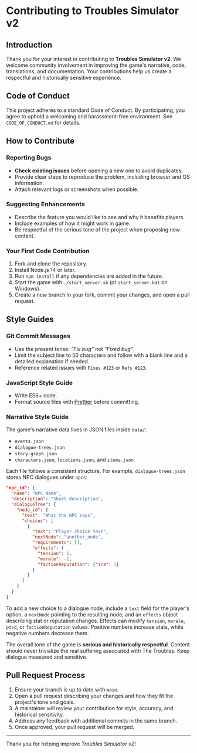 # Contributing to Troubles Simulator v2

## Introduction
Thank you for your interest in contributing to **Troubles Simulator v2**. We welcome community involvement in improving the game's narrative, code, translations, and documentation. Your contributions help us create a respectful and historically sensitive experience.

## Code of Conduct
This project adheres to a standard Code of Conduct. By participating, you agree to uphold a welcoming and harassment-free environment. See `CODE_OF_CONDUCT.md` for details.

## How to Contribute
### Reporting Bugs
- **Check existing issues** before opening a new one to avoid duplicates.
- Provide clear steps to reproduce the problem, including browser and OS information.
- Attach relevant logs or screenshots when possible.

### Suggesting Enhancements
- Describe the feature you would like to see and why it benefits players.
- Include examples of how it might work in game.
- Be respectful of the serious tone of the project when proposing new content.

### Your First Code Contribution
1. Fork and clone the repository.
2. Install Node.js 14 or later.
3. Run `npm install` if any dependencies are added in the future.
4. Start the game with `./start_server.sh` (or `start_server.bat` on Windows).
5. Create a new branch in your fork, commit your changes, and open a pull request.

## Style Guides
### Git Commit Messages
- Use the present tense: *"Fix bug"* not *"Fixed bug"*.
- Limit the subject line to 50 characters and follow with a blank line and a detailed explanation if needed.
- Reference related issues with `Fixes #123` or `Refs #123`.

### JavaScript Style Guide
- Write ES6+ code.
- Format source files with [Prettier](https://prettier.io/) before committing.

### Narrative Style Guide
The game's narrative data lives in JSON files inside `data/`:
- `events.json`
- `dialogue-trees.json`
- `story-graph.json`
- `characters.json`, `locations.json`, and `items.json`

Each file follows a consistent structure. For example, `dialogue-trees.json` stores NPC dialogues under `npcs`:
```json
"npc_id": {
  "name": "NPC Name",
  "description": "Short description",
  "dialogueTree": {
    "node_id": {
      "text": "What the NPC says",
      "choices": [
        {
          "text": "Player choice text",
          "nextNode": "another_node",
          "requirements": [],
          "effects": {
            "tension": 1,
            "morale": -2,
            "factionReputation": {"ira": 1}
          }
        }
      ]
    }
  }
}
```

To add a new choice to a dialogue node, include a `text` field for the player's option, a `nextNode` pointing to the resulting node, and an `effects` object describing stat or reputation changes. Effects can modify `tension`, `morale`, `ptsd`, or `factionReputation` values. Positive numbers increase stats, while negative numbers decrease them.

The overall tone of the game is **serious and historically respectful**. Content should never trivialize the real suffering associated with The Troubles. Keep dialogue measured and sensitive.

## Pull Request Process
1. Ensure your branch is up to date with `main`.
2. Open a pull request describing your changes and how they fit the project's tone and goals.
3. A maintainer will review your contribution for style, accuracy, and historical sensitivity.
4. Address any feedback with additional commits in the same branch.
5. Once approved, your pull request will be merged.

---
Thank you for helping improve *Troubles Simulator v2*!
